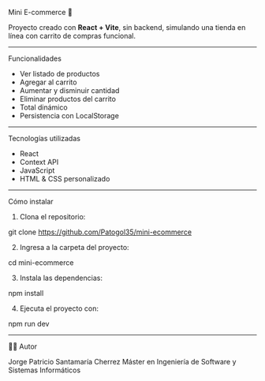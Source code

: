 Mini E-commerce 🛒

Proyecto creado con **React + Vite**, sin backend, simulando una tienda en línea con carrito de compras funcional.

---

Funcionalidades

- Ver listado de productos
- Agregar al carrito
- Aumentar y disminuir cantidad
- Eliminar productos del carrito
- Total dinámico
- Persistencia con LocalStorage

---

Tecnologías utilizadas

- React
- Context API
- JavaScript
- HTML & CSS personalizado

---

Cómo instalar

1. Clona el repositorio:

git clone https://github.com/Patogol35/mini-ecommerce

2. Ingresa a la carpeta del proyecto:

cd mini-ecommerce

3. Instala las dependencias:
  
npm install

4. Ejecuta el proyecto con:

npm run dev

---

👨‍💻 Autor

Jorge Patricio Santamaría Cherrez
Máster en Ingeniería de Software y Sistemas Informáticos

